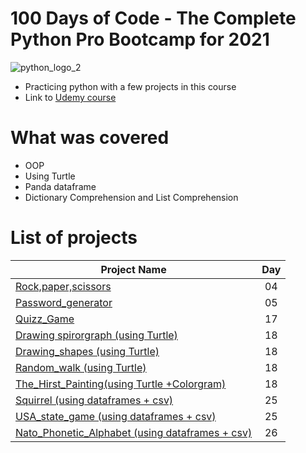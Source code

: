 # 100 Days of Code - The Complete Python Pro Bootcamp for 2021
![python_logo_2](https://user-images.githubusercontent.com/50704452/101151238-0710cd00-362a-11eb-892b-d893ae4ba792.png)
- Practicing python with a  few projects in this course
- Link to [Udemy course]



# What was covered
- OOP
- Using Turtle
- Panda dataframe
- Dictionary Comprehension and List Comprehension

# List of projects
| Project Name        | Day          |
| ------------- |:-------------:|
| [Rock,paper,scissors]   | 04|
| [Password_generator]    | 05|
| [Quizz_Game]    | 17|
| [Drawing spirorgraph (using Turtle)]| 18|
| [Drawing_shapes (using Turtle)]| 18|
| [Random_walk (using Turtle)]| 18|
| [The_Hirst_Painting(using Turtle +Colorgram)]   | 18|
| [Squirrel (using dataframes + csv)]    | 25|
| [USA_state_game (using dataframes + csv)]    | 25|
| [Nato_Phonetic_Alphabet (using dataframes + csv)]    | 26|
  




[Udemy course]: https://www.udemy.com/course/100-days-of-code/
[Rock,paper,scissors]: https://github.com/Nkosinathi-Bonga-James-Mncube/Practice_projects/tree/main/100_days_of_code_python/day-04
[Password_generator]: https://github.com/Nkosinathi-Bonga-James-Mncube/Practice_projects/tree/main/100_days_of_code_python/day-05
[Quizz_Game]:https://github.com/Nkosinathi-Bonga-James-Mncube/Practice_projects/tree/main/100_days_of_code_python/day-17
[Drawing spirorgraph (using Turtle)]:https://github.com/Nkosinathi-Bonga-James-Mncube/Practice_projects/tree/main/100_days_of_code_python/day-18/draw_spirorgraph
[Drawing_shapes (using Turtle)]:https://github.com/Nkosinathi-Bonga-James-Mncube/Practice_projects/tree/main/100_days_of_code_python/day-18/drawing_shapes
[Random_walk (using Turtle)]:https://github.com/Nkosinathi-Bonga-James-Mncube/Practice_projects/tree/main/100_days_of_code_python/day-18/random_walk
[The_Hirst_Painting(using Turtle +Colorgram)]:https://github.com/Nkosinathi-Bonga-James-Mncube/Practice_projects/tree/main/100_days_of_code_python/day-18/the_hirst_painting
[Squirrel (using dataframes + csv)]:https://github.com/Nkosinathi-Bonga-James-Mncube/Practice_projects/tree/main/100_days_of_code_python/day-25/squirrel
[USA_state_game (using dataframes + csv)]:https://github.com/Nkosinathi-Bonga-James-Mncube/Practice_projects/tree/main/100_days_of_code_python/day-25/us-state-game
[Nato_Phonetic_Alphabet (using dataframes + csv)]:https://github.com/Nkosinathi-Bonga-James-Mncube/Practice_projects/tree/main/100_days_of_code_python/day-26


